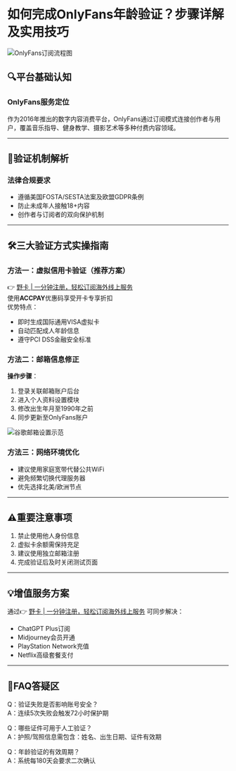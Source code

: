 # 如何完成OnlyFans年龄验证？步骤详解及实用技巧

![OnlyFans订阅流程图](https://bbtdd.com/wp-content/uploads/img/9617245844729570.webp)

## 🔍平台基础认知
### OnlyFans服务定位
作为2016年推出的数字内容消费平台，OnlyFans通过订阅模式连接创作者与用户，覆盖音乐指导、健身教学、摄影艺术等多种付费内容领域。

---

## 🚨验证机制解析
### 法律合规要求
- 遵循美国FOSTA/SESTA法案及欧盟GDPR条例
- 防止未成年人接触18+内容
- 创作者与订阅者的双向保护机制

---

## 🛠️三大验证方式实操指南
### 方法一：虚拟信用卡验证（推荐方案）
👉 [野卡 | 一分钟注册，轻松订阅海外线上服务](https://bbtdd.com/yeka)  
使用**ACCPAY**优惠码享受开卡专享折扣  
优势特点：
- 即时生成国际通用VISA虚拟卡
- 自动匹配成人年龄信息
- 遵守PCI DSS金融安全标准

### 方法二：邮箱信息修正
**操作步骤**：
1. 登录关联邮箱账户后台
2. 进入个人资料设置模块
3. 修改出生年月至1990年之前
4. 同步更新至OnlyFans账户

![谷歌邮箱设置示范](https://bbtdd.com/wp-content/uploads/img/99555740658.webp)

### 方法三：网络环境优化
- 建议使用家庭宽带代替公共WiFi
- 避免频繁切换代理服务器
- 优先选择北美/欧洲节点

---

## ⚠️重要注意事项
1. 禁止使用他人身份信息
2. 虚拟卡余额需保持充足
3. 建议使用独立邮箱注册
4. 完成验证后及时关闭测试页面

---

## 💡增值服务方案
通过👉 [野卡 | 一分钟注册，轻松订阅海外线上服务](https://bbtdd.com/yeka) 可同步解决：
- ChatGPT Plus订阅
- Midjourney会员开通
- PlayStation Network充值
- Netflix高级套餐支付

---

## 📌FAQ答疑区
Q：验证失败是否影响账号安全？  
A：连续5次失败会触发72小时保护期  

Q：哪些证件可用于人工验证？  
A：护照/驾照信息需包含：姓名、出生日期、证件有效期  

Q：年龄验证的有效周期？  
A：系统每180天会要求二次确认